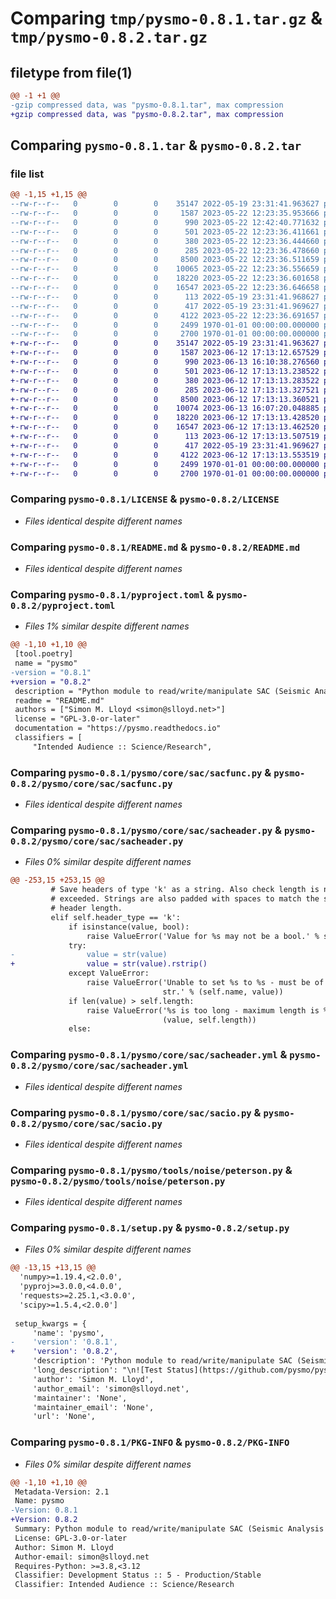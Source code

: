 # Comparing `tmp/pysmo-0.8.1.tar.gz` & `tmp/pysmo-0.8.2.tar.gz`

## filetype from file(1)

```diff
@@ -1 +1 @@
-gzip compressed data, was "pysmo-0.8.1.tar", max compression
+gzip compressed data, was "pysmo-0.8.2.tar", max compression
```

## Comparing `pysmo-0.8.1.tar` & `pysmo-0.8.2.tar`

### file list

```diff
@@ -1,15 +1,15 @@
--rw-r--r--   0        0        0    35147 2022-05-19 23:31:41.963627 pysmo-0.8.1/LICENSE
--rw-r--r--   0        0        0     1587 2023-05-22 12:23:35.953666 pysmo-0.8.1/README.md
--rw-r--r--   0        0        0      990 2023-05-22 12:42:40.771632 pysmo-0.8.1/pyproject.toml
--rw-r--r--   0        0        0      501 2023-05-22 12:23:36.411661 pysmo-0.8.1/pysmo/__init__.py
--rw-r--r--   0        0        0      380 2023-05-22 12:23:36.444660 pysmo-0.8.1/pysmo/core/__init__.py
--rw-r--r--   0        0        0      285 2023-05-22 12:23:36.478660 pysmo-0.8.1/pysmo/core/sac/__init__.py
--rw-r--r--   0        0        0     8500 2023-05-22 12:23:36.511659 pysmo-0.8.1/pysmo/core/sac/sacfunc.py
--rw-r--r--   0        0        0    10065 2023-05-22 12:23:36.556659 pysmo-0.8.1/pysmo/core/sac/sacheader.py
--rw-r--r--   0        0        0    18220 2023-05-22 12:23:36.601658 pysmo-0.8.1/pysmo/core/sac/sacheader.yml
--rw-r--r--   0        0        0    16547 2023-05-22 12:23:36.646658 pysmo-0.8.1/pysmo/core/sac/sacio.py
--rw-r--r--   0        0        0      113 2022-05-19 23:31:41.968627 pysmo-0.8.1/pysmo/tools/__init__.py
--rw-r--r--   0        0        0      417 2022-05-19 23:31:41.969627 pysmo-0.8.1/pysmo/tools/noise/__init__.py
--rw-r--r--   0        0        0     4122 2023-05-22 12:23:36.691657 pysmo-0.8.1/pysmo/tools/noise/peterson.py
--rw-r--r--   0        0        0     2499 1970-01-01 00:00:00.000000 pysmo-0.8.1/setup.py
--rw-r--r--   0        0        0     2700 1970-01-01 00:00:00.000000 pysmo-0.8.1/PKG-INFO
+-rw-r--r--   0        0        0    35147 2022-05-19 23:31:41.963627 pysmo-0.8.2/LICENSE
+-rw-r--r--   0        0        0     1587 2023-06-12 17:13:12.657529 pysmo-0.8.2/README.md
+-rw-r--r--   0        0        0      990 2023-06-13 16:10:38.276560 pysmo-0.8.2/pyproject.toml
+-rw-r--r--   0        0        0      501 2023-06-12 17:13:13.238522 pysmo-0.8.2/pysmo/__init__.py
+-rw-r--r--   0        0        0      380 2023-06-12 17:13:13.283522 pysmo-0.8.2/pysmo/core/__init__.py
+-rw-r--r--   0        0        0      285 2023-06-12 17:13:13.327521 pysmo-0.8.2/pysmo/core/sac/__init__.py
+-rw-r--r--   0        0        0     8500 2023-06-12 17:13:13.360521 pysmo-0.8.2/pysmo/core/sac/sacfunc.py
+-rw-r--r--   0        0        0    10074 2023-06-13 16:07:20.048885 pysmo-0.8.2/pysmo/core/sac/sacheader.py
+-rw-r--r--   0        0        0    18220 2023-06-12 17:13:13.428520 pysmo-0.8.2/pysmo/core/sac/sacheader.yml
+-rw-r--r--   0        0        0    16547 2023-06-12 17:13:13.462520 pysmo-0.8.2/pysmo/core/sac/sacio.py
+-rw-r--r--   0        0        0      113 2023-06-12 17:13:13.507519 pysmo-0.8.2/pysmo/tools/__init__.py
+-rw-r--r--   0        0        0      417 2022-05-19 23:31:41.969627 pysmo-0.8.2/pysmo/tools/noise/__init__.py
+-rw-r--r--   0        0        0     4122 2023-06-12 17:13:13.553519 pysmo-0.8.2/pysmo/tools/noise/peterson.py
+-rw-r--r--   0        0        0     2499 1970-01-01 00:00:00.000000 pysmo-0.8.2/setup.py
+-rw-r--r--   0        0        0     2700 1970-01-01 00:00:00.000000 pysmo-0.8.2/PKG-INFO
```

### Comparing `pysmo-0.8.1/LICENSE` & `pysmo-0.8.2/LICENSE`

 * *Files identical despite different names*

### Comparing `pysmo-0.8.1/README.md` & `pysmo-0.8.2/README.md`

 * *Files identical despite different names*

### Comparing `pysmo-0.8.1/pyproject.toml` & `pysmo-0.8.2/pyproject.toml`

 * *Files 1% similar despite different names*

```diff
@@ -1,10 +1,10 @@
 [tool.poetry]
 name = "pysmo"
-version = "0.8.1"
+version = "0.8.2"
 description = "Python module to read/write/manipulate SAC (Seismic Analysis Code) files"
 readme = "README.md"
 authors = ["Simon M. Lloyd <simon@slloyd.net>"]
 license = "GPL-3.0-or-later"
 documentation = "https://pysmo.readthedocs.io"
 classifiers = [
     "Intended Audience :: Science/Research",
```

### Comparing `pysmo-0.8.1/pysmo/core/sac/sacfunc.py` & `pysmo-0.8.2/pysmo/core/sac/sacfunc.py`

 * *Files identical despite different names*

### Comparing `pysmo-0.8.1/pysmo/core/sac/sacheader.py` & `pysmo-0.8.2/pysmo/core/sac/sacheader.py`

 * *Files 0% similar despite different names*

```diff
@@ -253,15 +253,15 @@
         # Save headers of type 'k' as a string. Also check length is not
         # exceeded. Strings are also padded with spaces to match the sac
         # header length.
         elif self.header_type == 'k':
             if isinstance(value, bool):
                 raise ValueError('Value for %s may not be a bool.' % self.name)
             try:
-                value = str(value)
+                value = str(value).rstrip()
             except ValueError:
                 raise ValueError('Unable to set %s to %s - must be of type\
                                  str.' % (self.name, value))
             if len(value) > self.length:
                 raise ValueError('%s is too long - maximum length is %s' %
                                  (value, self.length))
             else:
```

### Comparing `pysmo-0.8.1/pysmo/core/sac/sacheader.yml` & `pysmo-0.8.2/pysmo/core/sac/sacheader.yml`

 * *Files identical despite different names*

### Comparing `pysmo-0.8.1/pysmo/core/sac/sacio.py` & `pysmo-0.8.2/pysmo/core/sac/sacio.py`

 * *Files identical despite different names*

### Comparing `pysmo-0.8.1/pysmo/tools/noise/peterson.py` & `pysmo-0.8.2/pysmo/tools/noise/peterson.py`

 * *Files identical despite different names*

### Comparing `pysmo-0.8.1/setup.py` & `pysmo-0.8.2/setup.py`

 * *Files 0% similar despite different names*

```diff
@@ -13,15 +13,15 @@
  'numpy>=1.19.4,<2.0.0',
  'pyproj>=3.0.0,<4.0.0',
  'requests>=2.25.1,<3.0.0',
  'scipy>=1.5.4,<2.0.0']
 
 setup_kwargs = {
     'name': 'pysmo',
-    'version': '0.8.1',
+    'version': '0.8.2',
     'description': 'Python module to read/write/manipulate SAC (Seismic Analysis Code) files',
     'long_description': "\n![Test Status](https://github.com/pysmo/pysmo/actions/workflows/run-tests.yml/badge.svg)\n![Build Status](https://github.com/pysmo/pysmo/actions/workflows/build.yml/badge.svg)\n[![Documentation Status](https://readthedocs.org/projects/pysmo/badge/?version=latest)](https://pysmo.readthedocs.io/en/latest/?badge=latest)\n[![codecov](https://codecov.io/gh/pysmo/pysmo/branch/master/graph/badge.svg?token=ZsHTBN4rxF)](https://codecov.io/gh/pysmo/pysmo)\n[![PyPI](https://img.shields.io/pypi/v/pysmo)](https://pypi.org/project/pysmo/)\n![PyPI - Python Version](https://img.shields.io/pypi/pyversions/pysmo)\n\nPysmo\n=====\n\nPython package to read/write/manipulate SAC (Seismic Analysis Code) files.\n\n\nQuickstart\n----------\nTo install the stable version of pysmo run the following command in a terminal:\n\n```shell\n$ pip install pysmo\n```\n\nPre-release versions of pysmo can be installed by running:\n\n```shell\n$ pip install pysmo --pre\n```\n\nFinally, to install the current ``master`` branch directly from Github run:\n\n```shell\n$ pip install git+https://github.com/pysmo/pysmo\n```\n\nPysmo can then be used in a python script or the python shell directly:\n\n\n```python\n>>> from pysmo import SacIO\n>>> seismogram = SacIO.from_file('file.sac')\n>>> print(seismogram.delta)\n0.02500000037252903\n>>> print(seismogram.data)\n[-2.987490077543953e-08, -2.983458813332618e-08, ...\n>>> help(seismogram)\nHelp on SacIO in module pysmo.core.sac.sacio object:\n\n...\n```\nDocumentation\n-------------\n\nThe complete pysmo documentation is available at https://pysmo.readthedocs.io/\n\nContributors\n------------\n\n- Helio Tejedor\n",
     'author': 'Simon M. Lloyd',
     'author_email': 'simon@slloyd.net',
     'maintainer': 'None',
     'maintainer_email': 'None',
     'url': 'None',
```

### Comparing `pysmo-0.8.1/PKG-INFO` & `pysmo-0.8.2/PKG-INFO`

 * *Files 0% similar despite different names*

```diff
@@ -1,10 +1,10 @@
 Metadata-Version: 2.1
 Name: pysmo
-Version: 0.8.1
+Version: 0.8.2
 Summary: Python module to read/write/manipulate SAC (Seismic Analysis Code) files
 License: GPL-3.0-or-later
 Author: Simon M. Lloyd
 Author-email: simon@slloyd.net
 Requires-Python: >=3.8,<3.12
 Classifier: Development Status :: 5 - Production/Stable
 Classifier: Intended Audience :: Science/Research
```

